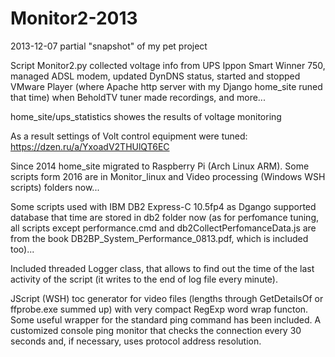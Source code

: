 # Monitor2-2013
2013-12-07 partial "snapshot" of my pet project

Script Monitor2.py collected voltage info from UPS Ippon Smart Winner 750, managed ADSL modem,
updated DynDNS status, started and stopped VMware Player (where Apache http server with my Django home_site runed that time)
when BeholdTV tuner made recordings, and more...

home_site/ups_statistics showes the results of voltage monitoring

As a result settings of Volt control equipment were tuned: https://dzen.ru/a/YxoadV2THUlQT6EC

Since 2014 home_site migrated to Raspberry Pi (Arch Linux ARM). Some scripts form 2016 are in Monitor_linux and
Video processing (Windows WSH scripts) folders now...

Some scripts used with IBM DB2 Express-C 10.5fp4 as Dgango supported database that time are stored in db2 folder now
(as for perfomance tuning, all scripts except performance.cmd and db2CollectPerfomanceData.js are from the book
DB2BP_System_Performance_0813.pdf, which is included too)...

Included threaded Logger class, that allows to find out the time of the last activity of the script (it writes to the end of log file every minute).

JScript (WSH) toc generator for video files (lengths through GetDetailsOf or ffprobe.exe summed up) with very compact RegExp word wrap functon.
Some useful wrapper for the standard ping command has been included.
A customized console ping monitor that checks the connection every 30 seconds and, if necessary, uses protocol address resolution.